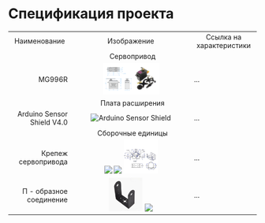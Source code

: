# Спецификация проекта	

<table>
	<tr>
  	<td  align="center">
			Наименование
    </td>
		<td align="center">
			Изображение
		</td>
		<td align="center">
			Ссылка на характеристики
		</td>
  </tr>
	<tr>
  	<td colspan="3" align="center">
			Сервопривод
    </td>
  </tr>
  <tr>
    <td align="right">
      MG996R
    </td>
    <td align="center">
      <img src="https://github.com/EngineerZavoda/ROSE-Robotic-Open-Source-Education/blob/9514f9716fee31dc185fbe311bff393d21c90672/ROBO-HAND_BEGINNER/Image/ServoMotor/MG996R_FIG1.png" alt="MG996R Servomotor" height="50%" width="50%">
    </td>
    <td>
			...
    </td>
  </tr>
	<tr>
  	<td colspan="3" align="center">
			Плата расширения
    </td>
  </tr>
	<tr>
		<td align="right">
			Arduino Sensor Shield V4.0
		</td>
		<td align="center">
			<img src="https://github.com/EngineerZavoda/ROSE-Robotic-Open-Source-Education/blob/232d3d006d0e91993ed61fe0fbd08181a279a8f0/ROBO-HAND_BEGINNER/Image/Arduino/SensorShield_0.jpg" alt="Arduino Sensor Shield" height="35%" width="35%">
    </td>
    <td>
			...
    </td>
  </tr>
	<tr>
  	<td colspan="3" align="center">
			Сборочные единицы
    </td>
  </tr>
	<tr>
		<td align="right">
			Крепеж сервопривода
		</td>
		<td align="center">
			<img width="30%" src="https://github.com/EngineerZavoda/ROSE-Robotic-Open-Source-Education/blob/232d3d006d0e91993ed61fe0fbd08181a279a8f0/ROBO-HAND_BEGINNER/Image/Bracing/Part_1/0.jpg"> 
    	<img width="30%" src="https://github.com/EngineerZavoda/ROSE-Robotic-Open-Source-Education/blob/232d3d006d0e91993ed61fe0fbd08181a279a8f0/ROBO-HAND_BEGINNER/Image/Bracing/Part_1/1.jpeg"> 
    	<img width="30%" src="https://github.com/EngineerZavoda/ROSE-Robotic-Open-Source-Education/blob/232d3d006d0e91993ed61fe0fbd08181a279a8f0/ROBO-HAND_BEGINNER/Image/Bracing/Part_1/2.jpg"> 
		</td>
		<td>
			...
		</td>
	</tr>
	<tr>
		<td align="right">
			П - образное соединение
		</td>
		<td align="center">
			<img width="30%" src="https://github.com/EngineerZavoda/ROSE-Robotic-Open-Source-Education/blob/232d3d006d0e91993ed61fe0fbd08181a279a8f0/ROBO-HAND_BEGINNER/Image/Bracing/Part_2/0.jpg"> 
    	<img width="30%" src="https://github.com/EngineerZavoda/ROSE-Robotic-Open-Source-Education/blob/232d3d006d0e91993ed61fe0fbd08181a279a8f0/ROBO-HAND_BEGINNER/Image/Bracing/Part_2/1.jpg"> 
		</td>
		<td>
			...
		</td>
  </tr>
</table>
